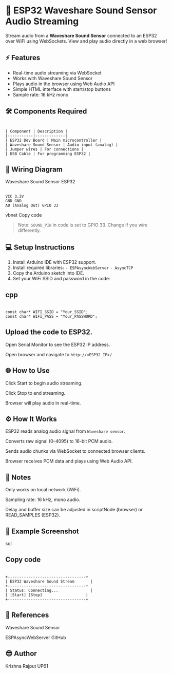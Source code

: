 # 🎤 ESP32 Waveshare Sound Sensor Audio Streaming

Stream audio from a **Waveshare Sound Sensor** connected to an ESP32 over WiFi using WebSockets. View and play audio directly in a web browser!

## ⚡ Features

- Real-time audio streaming via WebSocket
- Works with Waveshare Sound Sensor
- Plays audio in the browser using Web Audio API
- Simple HTML interface with start/stop buttons
- Sample rate: 16 kHz mono

## 🛠️ Components Required

<br>``| Component | Description |``</br>
``|-----------|-------------|``
<br>``| ESP32 Dev Board | Main microcontroller |``</br>
``| Waveshare Sound Sensor | Audio input (analog) |``
<br>``| Jumper wires | For connections |``</br>
``| USB Cable | For programming ESP32 |``

## 🔌 Wiring Diagram

Waveshare Sound Sensor ESP32

<br>``VCC 3.3V``</br>
``GND GND``
<br>``A0 (Analog Out) GPIO 33``</br>

vbnet
Copy code

> Note: `SOUND_PIN` in code is set to GPIO 33. Change if you wire differently.

## 💻 Setup Instructions

1. Install Arduino IDE with ESP32 support.
2. Install required libraries:
   ``- ESPAsyncWebServer``
   ``- AsyncTCP``
3. Copy the Arduino sketch into IDE.
4. Set your WiFi SSID and password in the code:
## cpp
<br>``const char* WIFI_SSID = "Your_SSID";``</br>
``const char* WIFI_PASS = "Your_PASSWORD";``
## Upload the code to ESP32.

Open Serial Monitor to see the ESP32 IP address.

Open browser and navigate to ``http://<ESP32_IP>/``

## 🌐 How to Use
Click Start to begin audio streaming.

Click Stop to end streaming.

Browser will play audio in real-time.

## ⚙️ How It Works
ESP32 reads analog audio signal from ``Waveshare sensor``.

Converts raw signal (0–4095) to 16-bit PCM audio.

Sends audio chunks via WebSocket to connected browser clients.

Browser receives PCM data and plays using Web Audio API.

## 📝 Notes
Only works on local network (WiFi).

Sampling rate: 16 kHz, mono audio.

Delay and buffer size can be adjusted in scriptNode (browser) or READ_SAMPLES (ESP32).

## 📸 Example Screenshot
sql
## Copy code
<br>``+----------------------------------+``</br>
``| ESP32 Waveshare Sound Stream       |``
<br>``+----------------------------------+``</br>
``| Status: Connecting...              |``
<br>``| [Start] [Stop]                   |``</br>
``+----------------------------------+``
## 🔗 References
Waveshare Sound Sensor

ESPAsyncWebServer GitHub

## 😎 Author
Krishna Rajput UP61
